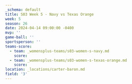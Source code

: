 ```yaml
---
_schema: default
title: S03 Week 5 - Navy vs Texas Orange
week: 5
season: 26
date: 2024-04-14 09:00:00 -0400
mvp: ''
game-ball: ''
sportsperson: ''
teams-score:
  - team: _womensplus-teams/s03-women-s-navy.md
    score:
  - team: _womensplus-teams/s03-women-s-texas-orange.md
    score:
location: _locations/carter-baron.md
field: '3'
---
```


